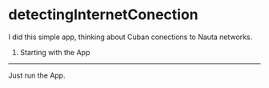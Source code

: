 # detectingInternetConection

I did this simple app, thinking about Cuban conections to Nauta networks.

1) Starting with the App
-------------------------------------
Just run the App.
